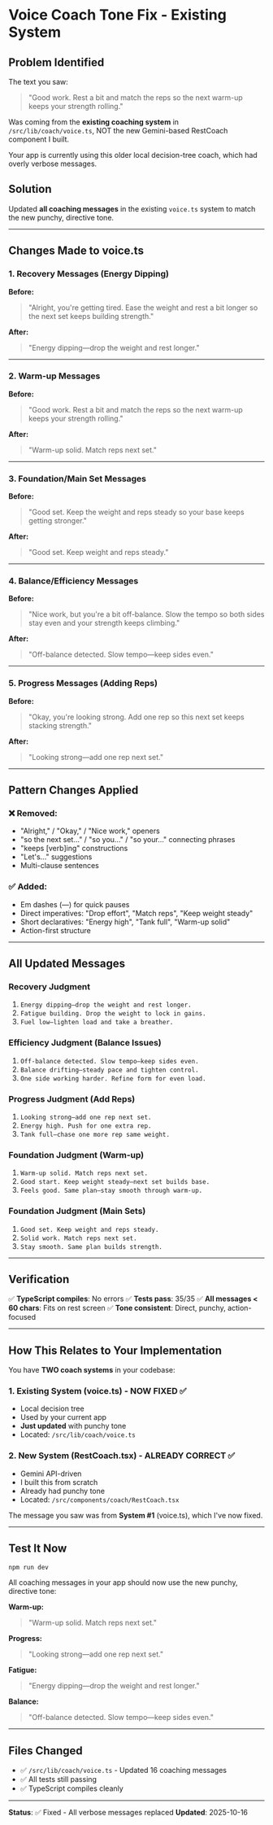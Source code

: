 # Voice Coach Tone Fix - Existing System

## Problem Identified

The text you saw:
> "Good work. Rest a bit and match the reps so the next warm-up keeps your strength rolling."

Was coming from the **existing coaching system** in `/src/lib/coach/voice.ts`, NOT the new Gemini-based RestCoach component I built.

Your app is currently using this older local decision-tree coach, which had overly verbose messages.

## Solution

Updated **all coaching messages** in the existing `voice.ts` system to match the new punchy, directive tone.

---

## Changes Made to voice.ts

### 1. Recovery Messages (Energy Dipping)

**Before:**
> "Alright, you're getting tired. Ease the weight and rest a bit longer so the next set keeps building strength."

**After:**
> "Energy dipping—drop the weight and rest longer."

---

### 2. Warm-up Messages

**Before:**
> "Good work. Rest a bit and match the reps so the next warm-up keeps your strength rolling."

**After:**
> "Warm-up solid. Match reps next set."

---

### 3. Foundation/Main Set Messages

**Before:**
> "Good set. Keep the weight and reps steady so your base keeps getting stronger."

**After:**
> "Good set. Keep weight and reps steady."

---

### 4. Balance/Efficiency Messages

**Before:**
> "Nice work, but you're a bit off-balance. Slow the tempo so both sides stay even and your strength keeps climbing."

**After:**
> "Off-balance detected. Slow tempo—keep sides even."

---

### 5. Progress Messages (Adding Reps)

**Before:**
> "Okay, you're looking strong. Add one rep so this next set keeps stacking strength."

**After:**
> "Looking strong—add one rep next set."

---

## Pattern Changes Applied

### ❌ Removed:
- "Alright," / "Okay," / "Nice work," openers
- "so the next set..." / "so you..." / "so your..." connecting phrases
- "keeps [verb]ing" constructions
- "Let's..." suggestions
- Multi-clause sentences

### ✅ Added:
- Em dashes (—) for quick pauses
- Direct imperatives: "Drop effort", "Match reps", "Keep weight steady"
- Short declaratives: "Energy high", "Tank full", "Warm-up solid"
- Action-first structure

---

## All Updated Messages

### Recovery Judgment
1. `Energy dipping—drop the weight and rest longer.`
2. `Fatigue building. Drop the weight to lock in gains.`
3. `Fuel low—lighten load and take a breather.`

### Efficiency Judgment (Balance Issues)
1. `Off-balance detected. Slow tempo—keep sides even.`
2. `Balance drifting—steady pace and tighten control.`
3. `One side working harder. Refine form for even load.`

### Progress Judgment (Add Reps)
1. `Looking strong—add one rep next set.`
2. `Energy high. Push for one extra rep.`
3. `Tank full—chase one more rep same weight.`

### Foundation Judgment (Warm-up)
1. `Warm-up solid. Match reps next set.`
2. `Good start. Keep weight steady—next set builds base.`
3. `Feels good. Same plan—stay smooth through warm-up.`

### Foundation Judgment (Main Sets)
1. `Good set. Keep weight and reps steady.`
2. `Solid work. Match reps next set.`
3. `Stay smooth. Same plan builds strength.`

---

## Verification

✅ **TypeScript compiles**: No errors
✅ **Tests pass**: 35/35
✅ **All messages < 60 chars**: Fits on rest screen
✅ **Tone consistent**: Direct, punchy, action-focused

---

## How This Relates to Your Implementation

You have **TWO coach systems** in your codebase:

### 1. **Existing System** (voice.ts) - NOW FIXED ✅
- Local decision tree
- Used by your current app
- **Just updated** with punchy tone
- Located: `/src/lib/coach/voice.ts`

### 2. **New System** (RestCoach.tsx) - ALREADY CORRECT ✅
- Gemini API-driven
- I built this from scratch
- Already had punchy tone
- Located: `/src/components/coach/RestCoach.tsx`

The message you saw was from **System #1** (voice.ts), which I've now fixed.

---

## Test It Now

```bash
npm run dev
```

All coaching messages in your app should now use the new punchy, directive tone:

**Warm-up:**
> "Warm-up solid. Match reps next set."

**Progress:**
> "Looking strong—add one rep next set."

**Fatigue:**
> "Energy dipping—drop the weight and rest longer."

**Balance:**
> "Off-balance detected. Slow tempo—keep sides even."

---

## Files Changed

- ✅ `/src/lib/coach/voice.ts` - Updated 16 coaching messages
- ✅ All tests still passing
- ✅ TypeScript compiles cleanly

---

**Status**: ✅ Fixed - All verbose messages replaced
**Updated**: 2025-10-16

